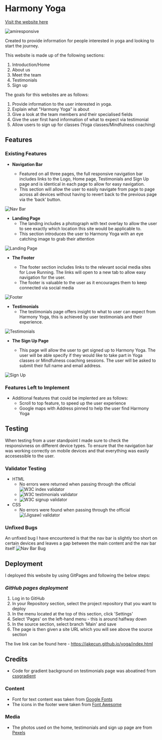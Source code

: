 # Harmony Yoga

[Visit the website here](https://jakecun.github.io/yoga/)

![amiresponsive](docs/images/amiresponsive.png)

Created to provide information for people interested in yoga and looking to start the journey.

This website is made up of the following sections:

1. Introduction/Home
2. About us
3. Meet the team
4. Testimonials
5. Sign up

The goals for this websites are as follows:

1. Provide information to the user interested in yoga.
2. Explain what "Harmony Yoga" is about
3. Give a look at the team members and their specialised fields
4. Give the user first hand information of what to expect via testimonial
5. Allow users to sign up for classes (Yoga classes/Mindfulness coaching)

## Features

### Existing Features

- **Navigation Bar**

  - Featured on all three pages, the full responsive navigation bar includes links to the Logo, Home page, Testimonials and Sign Up page and is identical in each page to allow for easy navigation.
  - This section will allow the user to easily navigate from page to page across all devices without having to revert back to the previous page via the ‘back’ button.

![Nav Bar](docs/images/harmony-yoga-nav.png)

- **Landing Page**
  - The landing includes a photograph with text overlay to allow the user to see exactly which location this site would be applicable to.
  - This section introduces the user to Harmony Yoga with an eye catching image to grab their attention

![Landing Page](docs/images/harmony-yoga-landing-image.png)

- **The Footer**

  - The footer section includes links to the relevant social media sites for Love Running. The links will open to a new tab to allow easy navigation for the user.
  - The footer is valuable to the user as it encourages them to keep connected via social media

![Footer](docs/images/harmony-yoga-footer.png)

- **Testimonials**
  - The testimonials page offers insight to what to user can expect from Harmony Yoga, this is achieved by user testimonials and their experience.

![Testimonials](docs/images/harmony-yoga-testimonials.png)

- **The Sign Up Page**

  - This page will allow the user to get signed up to Harmony Yoga. The user will be able specify if they would like to take part in Yoga classes or Mindfulness coaching sessions. The user will be asked to submit their full name and email address.

![Sign Up](docs/images/harmony-yoga-sign-up.png)

### Features Left to Implement

- Additional features that could be implented are as follows:
  - Scroll to top feature, to speed up the user experience
  - Google maps with Address pinned to help the user find Harmony Yoga

## Testing

When testing from a user standpoint I made sure to check the responsivness on different device types. To ensure that the navigation bar was working correctly on mobile devices and that everything was easily accesessible to the user.

### Validator Testing

- HTML
  - No errors were returned when passing through the official ![W3C index validator](docs/images/harmony-yoga-index-validator.png)
  - ![W3C testimonials validator](docs/images/harmony-yoga-testimonials-validator.png)
  - ![W3C signup validator](docs/images/harmony-yoga-signup-validator.png)
- CSS
  - No errors were found when passing through the official ![(Jigsaw) validator](docs/images/harmony-yoga-css-validator.png)

### Unfixed Bugs

An unfixed bug I have encountered is that the nav bar is slightly too short on certain devices and leaves a gap between the main content and the nav bar itself ![Nav Bar Bug](docs/images/harmony-yoga-nav-bar-bug.png)

## Deployment

I deployed this website by using GitPages and following the below steps:

### _GitHub pages deployment_

1. Log in to GitHub
2. In your Repository section, select the project repository that you want to deploy
3. In the menu located at the top of this section, click 'Settings'
4. Select 'Pages' on the left-hand menu - this is around halfway down
5. In the source section, select branch 'Main' and save
6. The page is then given a site URL which you will see above the source section

The live link can be found here - <https://jakecun.github.io/yoga/index.html>

## Credits

- Code for gradient background on testimonials page was aboatined from [cssgradient](https://cssgradient.io/)

### Content

- Font for text content was taken from [Google Fonts](https://fonts.google.com/noto/specimen/Noto+Serif+Balinese)
- The icons in the footer were taken from [Font Awesome](https://fontawesome.com/)

### Media

- The photos used on the home, testimonials and sign up page are from [Pexels](https://www.pexels.com/)
